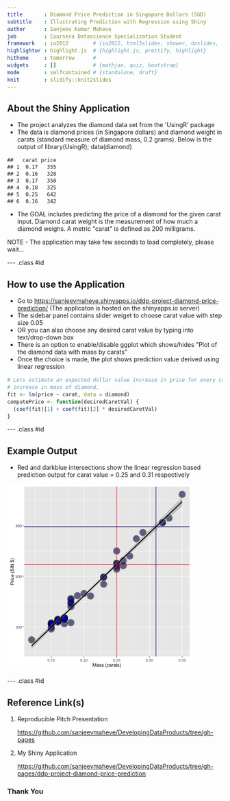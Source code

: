 ```yaml
---
title       : Diamond Price Prediction in Singapore Dollars (SGD)
subtitle    : Illustrating Prediction with Regression using Shiny
author      : Sanjeev Kumar Maheve
job         : Coursera Datascience Specialization Student
framework   : io2012        # {io2012, html5slides, shower, dzslides, ...}
highlighter : highlight.js  # {highlight.js, prettify, highlight}
hitheme     : tomorrow      # 
widgets     : []            # {mathjax, quiz, bootstrap}
mode        : selfcontained # {standalone, draft}
knit        : slidify::knit2slides
---
```


## About the Shiny Application

* The project analyzes the diamond data set from the 'UsingR' package
* The data is diamond prices (in Singapore dollars) and diamond weight in carats (standard measure of diamond mass, 0.2 grams). Below is the output of library(UsingR); data(diamond)

```
##   carat price
## 1  0.17   355
## 2  0.16   328
## 3  0.17   350
## 4  0.18   325
## 5  0.25   642
## 6  0.16   342
```
* The GOAL includes predicting the price of a diamond for the given carat input. Diamond carat weight is the measurement of how much a diamond weighs. A metric "carat" is defined as 200 milligrams.

NOTE - The application may take few seconds to load completely, please wait...

--- .class #id 

## How to use the Application
* Go to https://sanjeevmaheve.shinyapps.io/ddp-project-diamond-price-prediction/ (The applicaton is hosted on the shinyapps.io server)
* The sidebar panel contains slider weiget to choose carat value with step size 0.05
* OR you can also choose any desired carat value by typing into text/drop-down box
* There is an option to enable/disable ggplot which shows/hides "Plot of the diamond data with mass by carats"
* Once the choice is made, the plot shows prediction value derived using linear regression


```r
# Lets estimate an expected dollar value increase in price for every carat 
# increase in mass of diamond.
fit <- lm(price ~ carat, data = diamond)
computePrice <- function(desiredCaretVal) {
  (coef(fit)[1] + coef(fit)[2] * desiredCaretVal)
}
```

--- .class #id 

## Example Output
* Red and darkblue intersections show the linear regression based prediction output for carat value = 0.25 and 0.31 respectively

![plot of chunk unnamed-chunk-3](figure/unnamed-chunk-3-1.png)

--- .class #id 

## Reference Link(s)
1. Reproducible Pitch Presentation

   https://github.com/sanjeevmaheve/DevelopingDataProducts/tree/gh-pages
2. My Shiny Application

   https://github.com/sanjeevmaheve/DevelopingDataProducts/tree/gh-pages/ddp-project-diamond-price-prediction


### Thank You
